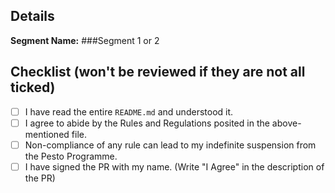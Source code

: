 ## Details
**Segment Name:** ###Segment 1 or 2

## Checklist (won't be reviewed if they are not all ticked)
- [ ] I have read the entire `README.md` and understood it.
- [ ] I agree to abide by the Rules and Regulations posited in the above-mentioned file.
- [ ] Non-compliance of any rule can lead to my indefinite suspension from the Pesto Programme.
- [ ] I have signed the PR with my name. (Write "I Agree" in the description of the PR)
